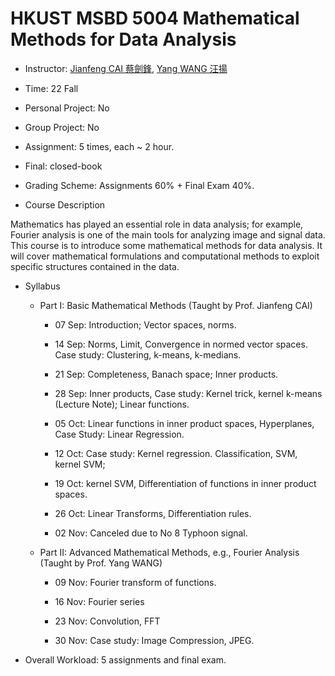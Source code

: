 # HKUST MSBD 5004 Mathematical Methods for Data Analysis

- Instructor: [Jianfeng CAI 蔡劍鋒](https://www.math.hkust.edu.hk/people/faculty/profile/jfcai/), [Yang WANG 汪揚](https://seng.hkust.edu.hk/about/people/faculty/yang-wang)

- Time: 22 Fall

- Personal Project: No

- Group Project: No

- Assignment: 5 times, each ~ 2 hour.

- Final: closed-book

- Grading Scheme: Assignments 60% + Final Exam 40%. 

- Course Description

Mathematics has played an essential role in data analysis; for example, Fourier analysis is one of the main tools for analyzing image and signal data. This course is to introduce some mathematical methods for data analysis. It will cover mathematical formulations and computational methods to exploit specific structures contained in the data.

- Syllabus

    - Part I: Basic Mathematical Methods (Taught by Prof. Jianfeng CAI)

        - 07 Sep: Introduction; Vector spaces, norms.

        - 14 Sep: Norms, Limit, Convergence in normed vector spaces. Case study: Clustering, k-means, k-medians.

        - 21 Sep:  Completeness, Banach space; Inner products.

        - 28 Sep: Inner products, Case study: Kernel trick, kernel k-means (Lecture Note); Linear functions.

        - 05 Oct:  Linear functions in inner product spaces, Hyperplanes, Case Study: Linear Regression.

        - 12 Oct: Case study: Kernel regression. Classification, SVM, kernel SVM;

        - 19 Oct: kernel SVM, Differentiation of functions in inner product spaces.

        - 26 Oct: Linear Transforms, Differentiation rules.

        - 02 Nov: Canceled due to No 8 Typhoon signal.

    

    - Part II: Advanced Mathematical Methods, e.g., Fourier Analysis (Taught by Prof. Yang WANG)

        - 09 Nov: Fourier transform of functions. 

        - 16 Nov: Fourier series

        - 23 Nov: Convolution, FFT

        - 30 Nov: Case study: Image Compression, JPEG.

- Overall Workload: 5 assignments and final exam.